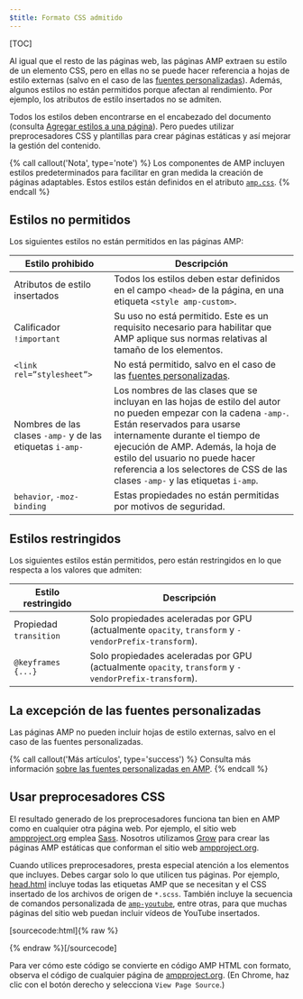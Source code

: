 ```yaml
---
$title: Formato CSS admitido
---
```

[TOC]

Al igual que el resto de las páginas web, las páginas AMP extraen su estilo de un elemento CSS, pero en ellas no se puede hacer referencia a hojas de estilo externas (salvo en el caso de las [fuentes personalizadas](#the-custom-fonts-exception)). Además, algunos estilos no están permitidos porque afectan al rendimiento. Por ejemplo, los atributos de estilo insertados no se admiten.

Todos los estilos deben encontrarse en el encabezado del documento (consulta [Agregar estilos a una página](/es/docs/guides/responsive_amp.html#add-styles-to-a-page)). Pero puedes utilizar preprocesadores CSS y plantillas para crear páginas estáticas y así mejorar la gestión del contenido.

{% call callout('Nota', type='note') %}
Los componentes de AMP incluyen estilos predeterminados para facilitar en gran medida la creación de páginas adaptables. Estos estilos están definidos en el atributo [`amp.css`](https://github.com/ampproject/amphtml/blob/master/css/amp.css).
{% endcall %}

## Estilos no permitidos

Los siguientes estilos no están permitidos en las páginas AMP:

<table>
  <thead>
    <tr>
      <th class="col-thirty" data-th="Banned style">Estilo prohibido</th>
      <th data-th="Description">Descripción</th>
    </tr>
  </thead>
  <tbody>
    <tr>
      <td data-th="Banned style">Atributos de estilo insertados</td>
      <td data-th="Description"> Todos los estilos deben estar definidos en el campo <code>&lt;head&gt;</code> de la página, en una etiqueta <code>&lt;style amp-custom&gt;</code>.</td>
    </tr>
    <tr>
      <td data-th="Banned style">Calificador <code>!important</code>  &nbsp;</td>
      <td data-th="Description">Su uso no está permitido. Este es un requisito necesario para habilitar que AMP aplique sus normas relativas al tamaño de los elementos.</td>
    </tr>
    <tr>
      <td data-th="Banned style"><code>&lt;link rel=”stylesheet”&gt;</code></td>
      <td data-th="Description"> No está permitido, salvo en el caso de las <a href="#the-custom-fonts-exception">fuentes personalizadas</a>.</td>
    </tr>
    <tr>
      <td data-th="Banned style">Nombres de las clases <code>-amp-</code>  y de las etiquetas <code>i-amp-</code> &nbsp;</td>
      <td data-th="Description"> Los nombres de las clases que se incluyan en las hojas de estilo del autor no pueden empezar con la cadena <code>-amp-</code>. Están reservados para usarse internamente durante el tiempo de ejecución de AMP. Además, la hoja de estilo del usuario no puede hacer referencia a los selectores de CSS de las clases <code>-amp-</code> y las etiquetas <code>i-amp</code>.</td>
    </tr>
    <tr>
      <td data-th="Banned style"><code>behavior</code>, <code>-moz-binding</code></td>
      <td data-th="Description">Estas propiedades no están permitidas por motivos de seguridad.</td>
    </tr>
  </tbody>
</table>

## Estilos restringidos

Los siguientes estilos están permitidos, pero están restringidos en lo que respecta a los valores que admiten:

<table>
  <thead>
    <tr>
      <th class="col-thirty" data-th="Banned style">Estilo restringido</th>
      <th data-th="Description">Descripción</th>
    </tr>
  </thead>
  <tbody>
    <tr>
      <td data-th="Restricted style">Propiedad <code>transition</code> &nbsp;</td>
      <td data-th="Description"> Solo propiedades aceleradas por GPU (actualmente <code>opacity</code>, <code>transform</code> y <code>-vendorPrefix-transform</code>).</td>
    </tr>
    <tr>
      <td data-th="Restricted style"><code>@keyframes {...}</code></td>
      <td data-th="Description"> Solo propiedades aceleradas por GPU (actualmente <code>opacity</code>, <code>transform</code> y <code>-vendorPrefix-transform</code>).</td>
    </tr>
  </tbody>
</table>

## La excepción de las fuentes personalizadas

Las páginas AMP no pueden incluir hojas de estilo externas, salvo en el caso de las fuentes personalizadas.

{% call callout('Más artículos', type='success') %}
Consulta más información [sobre las fuentes personalizadas en AMP](/es/docs/guides/responsive/custom_fonts.html).
{% endcall %}

## Usar preprocesadores CSS

El resultado generado de los preprocesadores funciona tan bien en AMP como en cualquier otra página web. Por ejemplo, el sitio web [ampproject.org](https://www.ampproject.org/) 
emplea [Sass](http://sass-lang.com/). Nosotros utilizamos [Grow](http://grow.io/) para crear las páginas AMP estáticas que conforman el sitio web [ampproject.org](https://www.ampproject.org/).


Cuando utilices preprocesadores, presta especial atención a los elementos que incluyes. Debes cargar solo lo que utilicen tus páginas. Por ejemplo, [head.html](https://github.com/ampproject/docs/blob/master/views/partials/head.html) 
incluye todas las etiquetas AMP que se necesitan y el CSS insertado de los archivos de origen de `*.scss`. También incluye la secuencia de comandos personalizada de [`amp-youtube`](/es/docs/reference/extended/amp-youtube.html), entre otras, para que muchas páginas del sitio web puedan incluir vídeos de YouTube insertados.

[sourcecode:html]{% raw %}
<head>
  <meta charset="utf-8">
  <meta name="viewport" content="width=device-width,minimum-scale=1,initial-scale=1">
  <meta content="IE=Edge" http-equiv="X-UA-Compatible">
  <meta property="og:description" content="{% if doc.description %}{{doc.description}} – {% endif %}Accelerated Mobile Pages Project">
  <meta name="description" content="{% if doc.description %}{{doc.description}} – {% endif %}Accelerated Mobile Pages Project">

  <title>El proyecto Accelerated Mobile Pages</title>
  <link rel="icon" href="/static/img/amp_favicon.png">
  <link rel="canonical" href="https://www.ampproject.org{{doc.url.path}}">
  <link href="https://fonts.googleapis.com/css?family=Roboto:200,300,400,500,700" rel="stylesheet">
  <style amp-custom>
  {% include "/assets/css/main.min.css" %}
  </style>

  <style amp-boilerplate>body{-webkit-animation:-amp-start 8s steps(1,end) 0s 1 normal both;-moz-animation:-amp-start 8s steps(1,end) 0s 1 normal both;-ms-animation:-amp-start 8s steps(1,end) 0s 1 normal both;animation:-amp-start 8s steps(1,end) 0s 1 normal both}@-webkit-keyframes -amp-start{from{visibility:hidden}to{visibility:visible}}@-moz-keyframes -amp-start{from{visibility:hidden}to{visibility:visible}}@-ms-keyframes -amp-start{from{visibility:hidden}to{visibility:visible}}@-o-keyframes -amp-start{from{visibility:hidden}to{visibility:visible}}@keyframes -amp-start{from{visibility:hidden}to{visibility:visible}}</style><noscript><style amp-boilerplate>body{-webkit-animation:none;-moz-animation:none;-ms-animation:none;animation:none}</style></noscript>
  <script async src="https://cdn.ampproject.org/v0.js"></script>
  <script async custom-element="amp-carousel" src="https://cdn.ampproject.org/v0/amp-carousel-0.1.js"></script>
  <script async custom-element="amp-analytics" src="https://cdn.ampproject.org/v0/amp-analytics-0.1.js"></script>
  <script async custom-element="amp-lightbox" src="https://cdn.ampproject.org/v0/amp-lightbox-0.1.js"></script>
  <script async custom-element="amp-youtube" src="https://cdn.ampproject.org/v0/amp-youtube-0.1.js"></script>
  <script async custom-element="amp-sidebar" src="https://cdn.ampproject.org/v0/amp-sidebar-0.1.js"></script>
  <script async custom-element="amp-iframe" src="https://cdn.ampproject.org/v0/amp-iframe-0.1.js"></script>
</head>
{% endraw %}[/sourcecode]

Para ver cómo este código se convierte en código AMP HTML con formato, observa el código de cualquier página de [ampproject.org](https://www.ampproject.org/). (En Chrome, haz clic con el botón derecho y selecciona `View Page Source`.)

